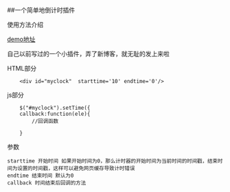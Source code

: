 ##一个简单地倒计时插件

使用方法介绍

[demo地址](http://redrum1900.github.io/examples/countdown/countdown.html)

自己以前写过的一个小插件，弄了新博客，就无耻的发上来啦

HTML部分
```
    <div id="myclock"  starttime='10' endtime='0'/>
```

js部分
```
    $("#myclock").setTime({
	callback:function(ele){
		//回调函数
		
	}	
```

参数
```
starttime 开始时间 如果开始时间为0，那么计时器的开始时间为当前时间的时间戳，结束时间为设置的时间戳，这样可以避免网页缓存导致计时错误
endtime 结束时间 默认为0
callback 时间结束后回调的方法
```




